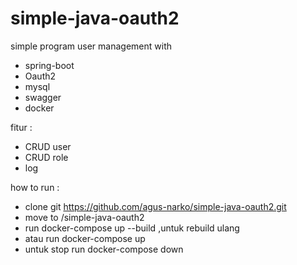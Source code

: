 # simple-java-oauth2

simple program user management with 
  - spring-boot
  - Oauth2
  - mysql
  - swagger
  - docker

fitur :
  - CRUD  user
  - CRUD role
  - log

how to run :
 - clone git https://github.com/agus-narko/simple-java-oauth2.git
 - move to /simple-java-oauth2
 - run docker-compose up --build ,untuk rebuild ulang
 - atau run docker-compose up
 - untuk stop run docker-compose down  
